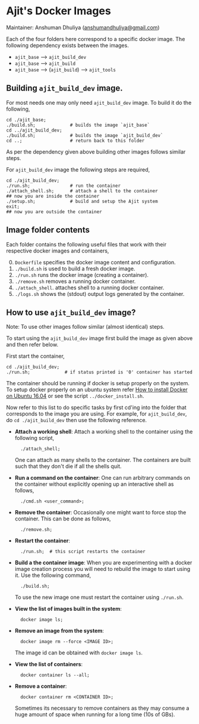 Ajit's Docker Images
=========================
Maintainer: Anshuman Dhuliya (anshumandhuliya@gmail.com)

Each of the four folders here correspond to a
specific docker image.
The following dependency exists between the images.

* `ajit_base` --> `ajit_build_dev`
* `ajit_base` --> `ajit_build`
* `ajit_base` --> (`ajit_build`) --> `ajit_tools`


## Building `ajit_build_dev` image.

For most needs one may only need `ajit_build_dev`
image. To build it do the following,

    cd ./ajit_base;
    ./build.sh;             # builds the image `ajit_base`
    cd ../ajit_build_dev;
    ./build.sh;             # builds the image `ajit_build_dev`
    cd ..;                  # return back to this folder

As per the dependency given above building other
images follows similar steps.

For `ajit_build_dev` image the following steps are required,

    cd ./ajit_build_dev;
    ./run.sh;               # run the container
    ./attach_shell.sh;      # attach a shell to the container
    ## now you are inside the container
    ./setup.sh;             # build and setup the Ajit system
    exit;
    ## now you are outside the container


## Image folder contents

Each folder contains the
following useful files that work with their
respective docker images and containers,

0. `Dockerfile` specifies the docker image content and configuration.
1. `./build.sh` is used to build a fresh docker image.
2. `./run.sh` runs the docker image (creating a container).
3. `./remove.sh` removes a running docker container.
4. `./attach_shell`. attaches shell to a running docker container.
5. `./logs.sh` shows the (stdout) output logs generated by the container.


## How to use `ajit_build_dev` image?

Note: To use other images follow similar (almost identical) steps.

To start using the `ajit_build_dev` image first
build the image as given above and then refer below.

First start the container,

    cd ./ajit_build_dev;
    ./run.sh;             # if status printed is '0' container has started

The container should be running if docker is
setup properly on the system.
To setup docker properly on an ubuntu system refer
[How to install Docker on Ubuntu 16.04][1] or see the
script `../docker_install.sh`.

Now refer to this list to do specific tasks by first
cd'ing into the folder that corresponds to the image
you are using. For example, for `ajit_build_dev`,
do `cd ./ajit_build_dev` then use the following reference.

* **Attach a working shell**:
  Attach a working shell to the container using the following
  script,

        ./attach_shell;

  One can attach as many shells to the container. The containers
  are built such that they don't die if all the shells quit.


* **Run a command on the container**:
  One can run arbitrary commands on the container without
  explicitly opening up an interactive shell as follows,

        ./cmd.sh <user_command>;


* **Remove the container**:
  Occasionally one might want to force stop the container.
  This can be done as follows,

        ./remove.sh;

* **Restart the container**:

        ./run.sh;  # this script restarts the container

* **Build a the container image**:
  When you are experimenting with a docker image
  creation process you will need to rebuild the image to
  start using it. Use the following command,

        ./build.sh;

  To use the new image one must restart the container using
  `./run.sh`.


* **View the list of images built in the system**:

        docker image ls;

* **Remove an image from the system**:

        docker image rm --force <IMAGE ID>;

  The image id can be obtained with `docker image ls`.


* **View the list of containers**:

        docker container ls --all;


* **Remove a container**:

        docker container rm <CONTAINER ID>;

  Sometimes its necessary to remove containers as they may consume
  a huge amount of space when running for a long time (10s of GBs).



[1]: https://www.digitalocean.com/community/tutorials/how-to-install-and-use-docker-on-ubuntu-16-04 "How to install Docker on Ubuntu 16.04"


